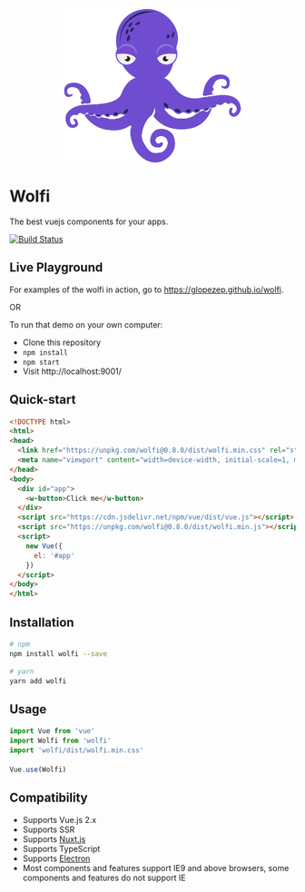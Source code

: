 
<p align="center">
  <img src="/logo.png" alt="Wolfi">
</p>

# Wolfi 

The best vuejs components for your apps.

[![Build Status](https://travis-ci.org/glopezep/wolfi.svg?branch=master)](https://travis-ci.org/glopezep/wolfi)

## Live Playground

For examples of the wolfi in action, go to https://glopezep.github.io/wolfi.

OR

To run that demo on your own computer:
* Clone this repository
* `npm install`
* `npm start`
* Visit http://localhost:9001/

## Quick-start

```html
<!DOCTYPE html>
<html>
<head>
  <link href="https://unpkg.com/wolfi@0.8.0/dist/wolfi.min.css" rel="stylesheet">
  <meta name="viewport" content="width=device-width, initial-scale=1, maximum-scale=1, user-scalable=no, minimal-ui">
</head>
<body>
  <div id="app">
    <w-button>Click me</w-button>
  </div>
  <script src="https://cdn.jsdelivr.net/npm/vue/dist/vue.js"></script>
  <script src="https://unpkg.com/wolfi@0.8.0/dist/wolfi.min.js"></script>
  <script>
    new Vue({
      el: '#app'
    })
  </script>
</body>
</html>
```

## Installation

``` bash
# npm
npm install wolfi --save
```

``` bash
# yarn
yarn add wolfi
```

## Usage

```javascript
import Vue from 'vue'
import Wolfi from 'wolfi'
import 'wolfi/dist/wolfi.min.css'

Vue.use(Wolfi)
```

## Compatibility

- Supports Vue.js 2.x
- Supports SSR
- Supports [Nuxt.js](https://nuxtjs.org/)
- Supports TypeScript
- Supports [Electron](http://electron.atom.io/)
- Most components and features support IE9 and above browsers, some components and features do not support IE
